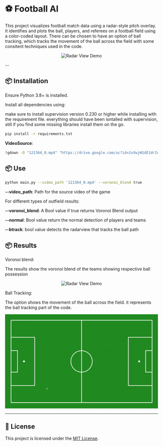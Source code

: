 # ⚽ Football AI

This project visualizes football match data using a radar-style pitch overlay. It identifies and plots the ball, players, and referees on a football field using a color-coded layout. There can be chosen to have an option of ball tracking, which tracks the movement of the ball across the field with some consitent techniques used in the code.




<p align="center">
  <img src="results/orig.gif" alt="Radar View Demo" width="600"/>
</p>




--

## 📦 Installation

Ensure Python 3.8+ is installed.

Install all dependencies using:


make sure to install supervision version 0.230 or higher while installing with the requirement file. everything should have been isntalled with supervision, still if you find some missing libraries install them on the go.

```bash
pip install -r requirements.txt
```


**VideoSource**:

```bash
!gdown -O "121364_0.mp4" "https://drive.google.com/uc?id=1vVwjW1dE1drIdd4ZSILfbCGPD4weoNiu"
```

## 📦 Use



```bash
python main.py --video_path '121364_0.mp4' --voronoi_blend true
```

 **--video_path**: Path for the source video of the game


 For different types of outfield results:
 
 **--voronoi_blend**: A Bool value if true returns Voronoi Blend output 
 
**--normal**: Bool value return the normal detection of players and teams

**--btrack**: bool value detects the radarview that tracks the ball path
 

 



## 📦 Results

Voronoi blend:


The results show the voronoi blend of the teams showing respective ball possession


<p align="center">
  <img src="results/voronoi.gif" alt="Radar View Demo" width="600"/>
</p>



Ball Tracking:

The option shows the movement of the ball across the field. it represents the ball tracking part of the code.
<p align="center">
  <img src="results/btrack.gif" alt="Radar View Demo" width="600"/>
</p>



---

## 📄 License

This project is licensed under the [MIT License](LICENSE).







